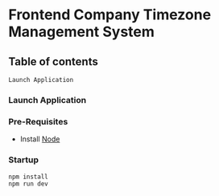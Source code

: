 # Frontend Company Timezone Management System

## Table of contents
    Launch Application

### Launch Application

### Pre-Requisites

* Install [Node](https://nodejs.org/en/download)

### Startup

```zsh
npm install
npm run dev
```
